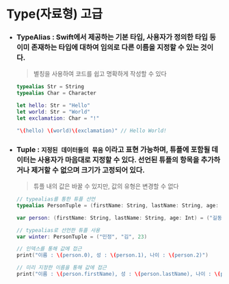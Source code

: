 
# Type(자료형) 고급

* ### TypeAlias : Swift에서 제공하는 기본 타입, 사용자가 정의한 타입 등 이미 존재하는 타입에 대하여 임의로 다른 이름을 지정할 수 있는 것이다.
    > 별칭을 사용하여 코드를 쉽고 명확하게 작성할 수 있다

    ```Swift
    typealias Str = String
    typealias Char = Character

    let hello: Str = "Hello"
    let world: Str = "World"
    let exclamation: Char = "!"

    "\(hello) \(world)\(exclamation)" // Hello World!
    ```

* ### Tuple : ```지정된 데이터들의 묶음``` 이라고 표현 가능하며, 튜플에 포함될 데이터는 사용자가 마음대로 지정할 수 있다. 선언된 튜플의 항목을 추가하거나 제거할 수 없으며 크기가 고정되어 있다. 
    > 튜플 내의 값은 바꿀 수 있지만, 값의 유형은 변경할 수 없다

    ```Swift
    // typealias를 통한 튜플 선언
    typealias PersonTuple = (firstName: String, lastName: String, age: Int)

    var person: (firstName: String, lastName: String, age: Int) = ("길동", "홍", 19)

    // typealias로 선언한 튜플 사용
    var winter: PersonTuple = ("민정", "김", 23)

    // 인덱스를 통해 값에 접근
    print("이름 : \(person.0), 성 : \(person.1), 나이 : \(person.2)")

    // 미리 지정한 이름을 통해 값에 접근
    print("이름 : \(person.firstName), 성 : \(person.lastName), 나이 : \(person.age)")
    ```